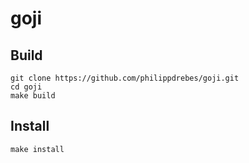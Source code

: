 # goji

## Build
```
git clone https://github.com/philippdrebes/goji.git
cd goji
make build
```

## Install
```
make install
```